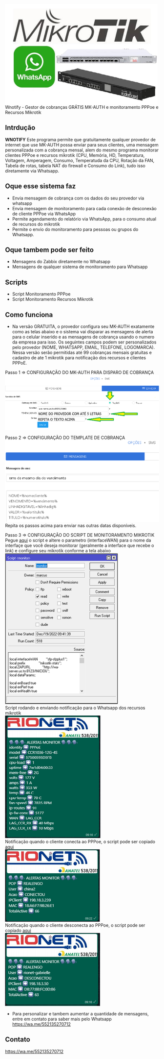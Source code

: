 
<img align=top src="https://github.com/malmeida76/wnotify/blob/main/whatsapp-mikrotik.jpg" alt="whatsapp mikrotik WNotify">
Wnotify - Gestor de cobranças GRÁTIS MK-AUTH e monitoramento PPPoe e Recursos Mikrotik


## Intrdução


**WNOTIFY** Este programa permite que gratuitamente qualquer provedor de internet que use MK-AUTH possa enviar para seus clientes, uma mensagem personalizada com a cobrança mensal, alem do mesmo programa monitorar clientes PPPoe e recursos mikrotik (CPU, Memória, HD, Temperatura, Voltagem, Amperagem, Consumo, Temperatuda da CPU, Rotação da FAN, Tabela de rotas, tabela NAT do firewall e Consumo do Link), tudo isso diretamente via Whatsapp.

## Oque esse sistema faz

- Envia mensagem de cobrança com os dados do seu provedor via whatsapp
- Envia mensagem de monitoramento para cada conexão de desconexão de cliente PPPoe via WhatsApp
- Permite agendamento do relatório via WhatsApp, para o consumo atual de recursos do mikrotik
- Permite o envio do monitoramento para pessoas ou grupos do Whatsapp.

## Oque tambem pode ser feito
- Mensagens do Zabbix diretamente no Whatsapp
- Mensagens de qualquer sistema de monitoramento para Whatsapp

## Scripts
- Script Monitoramento PPPoe
- Script Monitoramento Recursos Mikrotik

## Como funciona
- Na versão GRATUITA, o provedor configura seu MK-AUTH exatamente como as telas abaixo e o sistema vai disparar as mensagens de alerta para o celular inserido e as mensagens de cobrança usando o numero da empresa para isso. Os seguintes campos podem ser personalizados pelo provedor (NOME, WHATSAPP, EMAIL, TELEFONE, LOGOMARCA). Nessa versão serão permitidas até 99 cobranças mensais gratuitas e cadastro de ate 1 mikrotik para notificação dos recursos e clientes PPPoE.

Passo 1 => CONFIGURAÇÃO DO MK-AUTH PARA DISPARO DE COBRANÇA
<img src="https://github.com/malmeida76/wnotify/blob/main/config%20mk-auth.png" alt="config mk-auth wnotify cobrança">

Passo 2 => CONFIGURAÇÃO DO TEMPLATE DE COBRANÇA<br>
<img src="https://github.com/malmeida76/wnotify/blob/main/CONFIG%20MK-AUTH%202.PNG" alt="config mk-auth wnotify template"><br>
Repita os passos acima para enviar nas outras datas disponíveis.

Passo 3 => CONFIGURAÇÃO DO SCRIPT DE MONITORAMENTO MIKROTIK<br>
Pegue <a href="https://raw.githubusercontent.com/malmeida76/wnotify/main/monitor">aqui</a> o script e altere o parametro (interfaceWAN) para o nome da interfaçe que você deseja monitorar (geralmente a interface que recebe o link) e configure seu mikrotik conforme a tela abaixo<br>
<img src="https://github.com/malmeida76/wnotify/blob/main/script-monitor.png" alt="config mikrotik recursos wnotify"><br>
Script rodando e enviando notificação para o Whatsapp dos recursos mikrotik<br>
<img src="https://github.com/malmeida76/wnotify/blob/main/monitoramento-mikrotik.png" alt="mikrotik whatsapp recursos wnotify"><br>
Notificação quando o cliente conecta ao PPPoe, o script pode ser copiado <a href="https://raw.githubusercontent.com/malmeida76/wnotify/main/ppp-onup">aqui</a><br>
<img src="https://github.com/malmeida76/wnotify/blob/main/monitoramento-pppoe-up.png" alt="mikrotik ppp up wnotify"><br>
Notificação quando o cliente desconecta ao PPPoe, o script pode ser copiado <a href="https://raw.githubusercontent.com/malmeida76/wnotify/main/ppp-ondown">aqui</a><br>
<img src="https://github.com/malmeida76/wnotify/blob/main/monitoramento-pppoe-down.png" alt="mikrotik ppp down wnotify">



- Para personalizar e tambem aumentar a quantidade de mensagens, entre em contato para saber mais pelo Whatsapp https://wa.me/552135270712

## Contato
https://wa.me/552135270712
